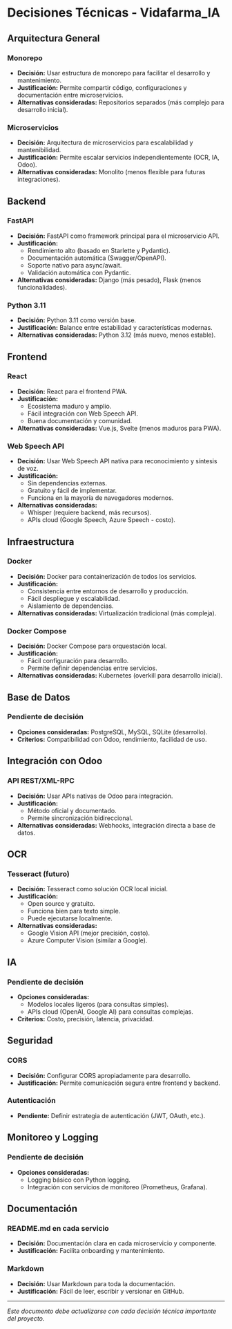 # Decisiones Técnicas - Vidafarma_IA

## Arquitectura General

### Monorepo
- **Decisión:** Usar estructura de monorepo para facilitar el desarrollo y mantenimiento.
- **Justificación:** Permite compartir código, configuraciones y documentación entre microservicios.
- **Alternativas consideradas:** Repositorios separados (más complejo para desarrollo inicial).

### Microservicios
- **Decisión:** Arquitectura de microservicios para escalabilidad y mantenibilidad.
- **Justificación:** Permite escalar servicios independientemente (OCR, IA, Odoo).
- **Alternativas consideradas:** Monolito (menos flexible para futuras integraciones).

## Backend

### FastAPI
- **Decisión:** FastAPI como framework principal para el microservicio API.
- **Justificación:** 
  - Rendimiento alto (basado en Starlette y Pydantic).
  - Documentación automática (Swagger/OpenAPI).
  - Soporte nativo para async/await.
  - Validación automática con Pydantic.
- **Alternativas consideradas:** Django (más pesado), Flask (menos funcionalidades).

### Python 3.11
- **Decisión:** Python 3.11 como versión base.
- **Justificación:** Balance entre estabilidad y características modernas.
- **Alternativas consideradas:** Python 3.12 (más nuevo, menos estable).

## Frontend

### React
- **Decisión:** React para el frontend PWA.
- **Justificación:** 
  - Ecosistema maduro y amplio.
  - Fácil integración con Web Speech API.
  - Buena documentación y comunidad.
- **Alternativas consideradas:** Vue.js, Svelte (menos maduros para PWA).

### Web Speech API
- **Decisión:** Usar Web Speech API nativa para reconocimiento y síntesis de voz.
- **Justificación:** 
  - Sin dependencias externas.
  - Gratuito y fácil de implementar.
  - Funciona en la mayoría de navegadores modernos.
- **Alternativas consideradas:** 
  - Whisper (requiere backend, más recursos).
  - APIs cloud (Google Speech, Azure Speech - costo).

## Infraestructura

### Docker
- **Decisión:** Docker para containerización de todos los servicios.
- **Justificación:** 
  - Consistencia entre entornos de desarrollo y producción.
  - Fácil despliegue y escalabilidad.
  - Aislamiento de dependencias.
- **Alternativas consideradas:** Virtualización tradicional (más compleja).

### Docker Compose
- **Decisión:** Docker Compose para orquestación local.
- **Justificación:** 
  - Fácil configuración para desarrollo.
  - Permite definir dependencias entre servicios.
- **Alternativas consideradas:** Kubernetes (overkill para desarrollo inicial).

## Base de Datos

### Pendiente de decisión
- **Opciones consideradas:** PostgreSQL, MySQL, SQLite (desarrollo).
- **Criterios:** Compatibilidad con Odoo, rendimiento, facilidad de uso.

## Integración con Odoo

### API REST/XML-RPC
- **Decisión:** Usar APIs nativas de Odoo para integración.
- **Justificación:** 
  - Método oficial y documentado.
  - Permite sincronización bidireccional.
- **Alternativas consideradas:** Webhooks, integración directa a base de datos.

## OCR

### Tesseract (futuro)
- **Decisión:** Tesseract como solución OCR local inicial.
- **Justificación:** 
  - Open source y gratuito.
  - Funciona bien para texto simple.
  - Puede ejecutarse localmente.
- **Alternativas consideradas:** 
  - Google Vision API (mejor precisión, costo).
  - Azure Computer Vision (similar a Google).

## IA

### Pendiente de decisión
- **Opciones consideradas:** 
  - Modelos locales ligeros (para consultas simples).
  - APIs cloud (OpenAI, Google AI) para consultas complejas.
- **Criterios:** Costo, precisión, latencia, privacidad.

## Seguridad

### CORS
- **Decisión:** Configurar CORS apropiadamente para desarrollo.
- **Justificación:** Permite comunicación segura entre frontend y backend.

### Autenticación
- **Pendiente:** Definir estrategia de autenticación (JWT, OAuth, etc.).

## Monitoreo y Logging

### Pendiente de decisión
- **Opciones consideradas:** 
  - Logging básico con Python logging.
  - Integración con servicios de monitoreo (Prometheus, Grafana).

## Documentación

### README.md en cada servicio
- **Decisión:** Documentación clara en cada microservicio y componente.
- **Justificación:** Facilita onboarding y mantenimiento.

### Markdown
- **Decisión:** Usar Markdown para toda la documentación.
- **Justificación:** Fácil de leer, escribir y versionar en GitHub.

---

*Este documento debe actualizarse con cada decisión técnica importante del proyecto.* 
